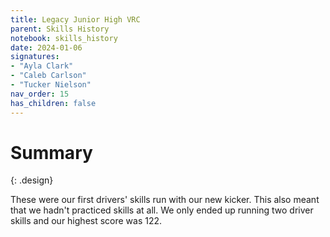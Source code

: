 ```yaml
---
title: Legacy Junior High VRC
parent: Skills History
notebook: skills_history
date: 2024-01-06
signatures:
- "Ayla Clark"
- "Caleb Carlson"
- "Tucker Nielson"
nav_order: 15
has_children: false
---
```


# Summary
{: .design}

These were our first drivers' skills run with our new kicker. This also meant that we hadn't practiced skills at all. We only ended up running two driver skills and our highest score was 122.

<canvas id="SkillsHistory" to_date="2024-01-06"></canvas>
